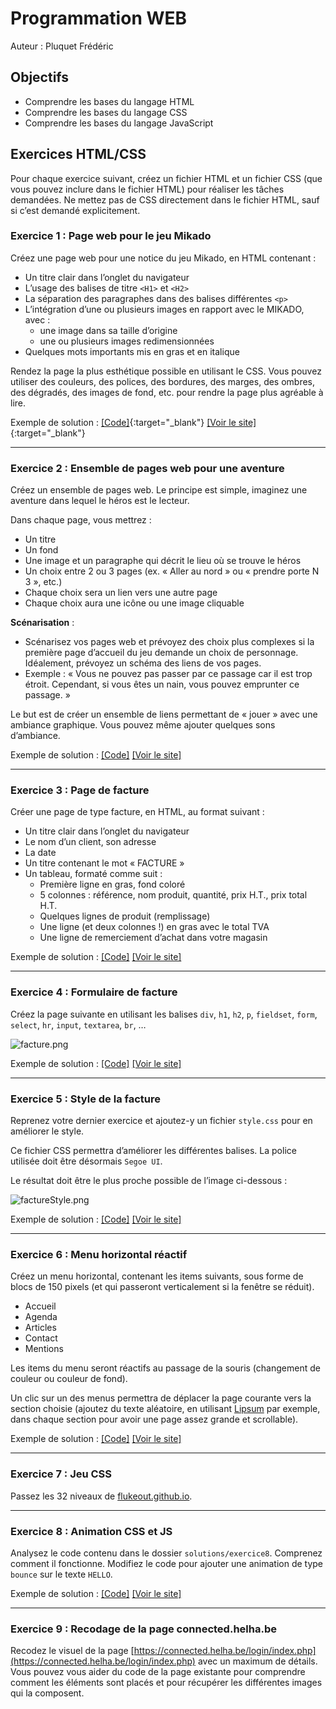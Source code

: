 # Programmation WEB

Auteur : Pluquet Frédéric

## Objectifs

- Comprendre les bases du langage HTML
- Comprendre les bases du langage CSS
- Comprendre les bases du langage JavaScript

## Exercices HTML/CSS

Pour chaque exercice suivant, créez un fichier HTML et un fichier CSS (que vous pouvez inclure dans le fichier HTML) pour réaliser les tâches demandées. Ne mettez pas de CSS directement dans le fichier HTML, sauf si c’est demandé explicitement.

### Exercice 1 : Page web pour le jeu Mikado

Créez une page web pour une notice du jeu Mikado, en HTML contenant :

- Un titre clair dans l’onglet du navigateur
- L’usage des balises de titre `<H1>` et `<H2>`
- La séparation des paragraphes dans des balises différentes `<p>`
- L’intégration d’une ou plusieurs images en rapport avec le MIKADO, avec :
    - une image dans sa taille d’origine
    - une ou plusieurs images redimensionnées
- Quelques mots importants mis en gras et en italique

Rendez la page la plus esthétique possible en utilisant le CSS. Vous pouvez utiliser des couleurs, des polices, des bordures, des marges, des ombres, des dégradés, des images de fond, etc. pour rendre la page plus agréable à lire.

Exemple de solution : [[Code]](https://github.com/fpluquet/web1/tree/master/solutions/exercice%201){:target="_blank"}
[[Voir le site]](https://fpluquet.github.io/web1/solutions/exercice%201){:target="_blank"}

---

### Exercice 2 : Ensemble de pages web pour une aventure

Créez un ensemble de pages web. Le principe est simple, imaginez une aventure dans lequel le héros est le lecteur.

Dans chaque page, vous mettrez :

- Un titre
- Un fond
- Une image et un paragraphe qui décrit le lieu où se trouve le héros
- Un choix entre 2 ou 3 pages (ex. « Aller au nord » ou « prendre porte N 3 », etc.)
- Chaque choix sera un lien vers une autre page
- Chaque choix aura une icône ou une image cliquable

**Scénarisation** :

- Scénarisez vos pages web et prévoyez des choix plus complexes si la première page d’accueil du jeu demande un choix de personnage. Idéalement, prévoyez un schéma des liens de vos pages.
- Exemple : « Vous ne pouvez pas passer par ce passage car il est trop étroit. Cependant, si vous êtes un nain, vous pouvez emprunter ce passage. »

Le but est de créer un ensemble de liens permettant de « jouer » avec une ambiance graphique. Vous pouvez même ajouter quelques sons d’ambiance.

Exemple de solution : [[Code]](https://github.com/fpluquet/web1/tree/master/solutions/exercice%202)
[[Voir le site]](https://fpluquet.github.io/web1/solutions/exercice%202)

---

### Exercice 3 : Page de facture

Créer une page de type facture, en HTML, au format suivant :

- Un titre clair dans l’onglet du navigateur
- Le nom d’un client, son adresse
- La date
- Un titre contenant le mot « FACTURE »
- Un tableau, formaté comme suit :
    - Première ligne en gras, fond coloré
    - 5 colonnes : référence, nom produit, quantité, prix H.T., prix total H.T.
    - Quelques lignes de produit (remplissage)
    - Une ligne (et deux colonnes !) en gras avec le total TVA
    - Une ligne de remerciement d’achat dans votre magasin

Exemple de solution : [[Code]](https://github.com/fpluquet/web1/tree/master/solutions/exercice%203)
[[Voir le site]](https://fpluquet.github.io/web1/solutions/exercice%203)

---

### Exercice 4 : Formulaire de facture

Créez la page suivante en utilisant les balises `div`, `h1`, `h2`, `p`, `fieldset`, `form`, `select`, `hr`, `input`, `textarea`, `br`, …

![facture.png](resources/images/facture.png)

Exemple de solution : [[Code]](https://github.com/fpluquet/web1/tree/master/solutions/exercice%204)
[[Voir le site]](https://fpluquet.github.io/web1/solutions/exercice%204)

---

### Exercice 5 : Style de la facture

Reprenez votre dernier exercice et ajoutez-y un fichier `style.css` pour en améliorer le style.

Ce fichier CSS permettra d’améliorer les différentes balises. La police utilisée doit être désormais `Segoe UI`.

Le résultat doit être le plus proche possible de l’image ci-dessous :

![factureStyle.png](resources/images/factureStyle.png)

Exemple de solution : [[Code]](https://github.com/fpluquet/web1/tree/master/solutions/exercice%205)
[[Voir le site]](https://fpluquet.github.io/web1/solutions/exercice%205)

---

### Exercice 6 : Menu horizontal réactif

Créez un menu horizontal, contenant les items suivants, sous forme de blocs de 150 pixels (et qui passeront verticalement si la fenêtre se réduit).

- Accueil
- Agenda
- Articles
- Contact
- Mentions

Les items du menu seront réactifs au passage de la souris (changement de couleur ou couleur de fond).

Un clic sur un des menus permettra de déplacer la page courante vers la section choisie (ajoutez du texte aléatoire, en utilisant [Lipsum](https://www.lipsum.com/) par exemple, dans chaque section pour avoir une page assez grande et scrollable).

Exemple de solution : [[Code]](https://github.com/fpluquet/web1/tree/master/solutions/exercice%206)
[[Voir le site]](https://fpluquet.github.io/web1/solutions/exercice%206)

---

### Exercice 7 : Jeu CSS

Passez les 32 niveaux de [flukeout.github.io](https://flukeout.github.io/).

---

### Exercice 8 : Animation CSS et JS

Analysez le code contenu dans le dossier `solutions/exercice8`. Comprenez comment il fonctionne. Modifiez le code pour ajouter une animation de type `bounce` sur le texte `HELLO`.

Exemple de solution : [[Code]](https://github.com/fpluquet/web1/tree/master/solutions/exercice%208)
[[Voir le site]](https://fpluquet.github.io/web1/solutions/exercice%208)

---

### Exercice 9 : Recodage de la page connected.helha.be

Recodez le visuel de la page [https://connected.helha.be/login/index.php](https://connected.helha.be/login/index.php) avec un maximum de détails. Vous pouvez vous aider du code de la page existante pour comprendre comment les éléments sont placés et pour récupérer les différentes images qui la composent.

